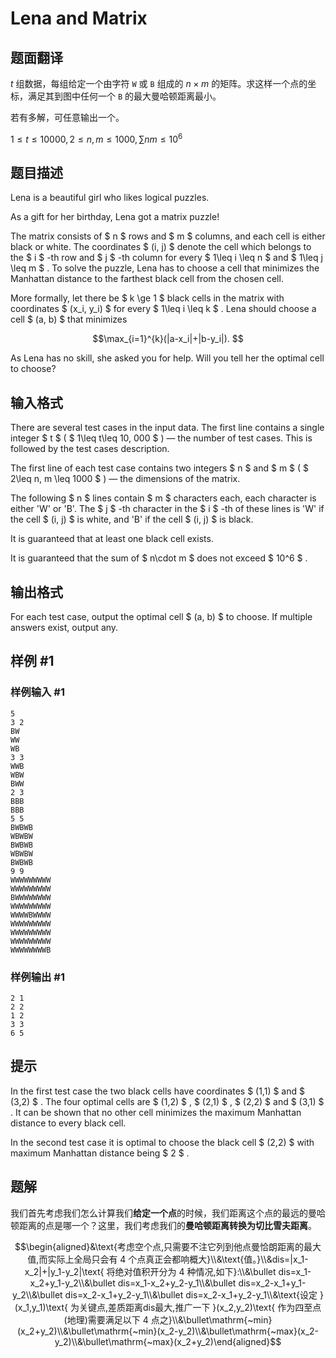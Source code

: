 # Lena and Matrix

## 题面翻译

$t$ 组数据，每组给定一个由字符 `W` 或 `B` 组成的 $n\times m$ 的矩阵。求这样一个点的坐标，满足其到图中任何一个 `B` 的最大曼哈顿距离最小。

若有多解，可任意输出一个。

$1\le t\le 10000,2\le n,m\le 1000,\sum nm\le 10^6$

## 题目描述

Lena is a beautiful girl who likes logical puzzles.

As a gift for her birthday, Lena got a matrix puzzle!

The matrix consists of $ n $ rows and $ m $ columns, and each cell is either black or white. The coordinates $ (i, j) $ denote the cell which belongs to the $ i $ -th row and $ j $ -th column for every $ 1\leq i \leq n $ and $ 1\leq j \leq m $ . To solve the puzzle, Lena has to choose a cell that minimizes the Manhattan distance to the farthest black cell from the chosen cell.

More formally, let there be $ k \ge 1 $ black cells in the matrix with coordinates $ (x_i, y_i) $ for every $ 1\leq i \leq k $ . Lena should choose a cell $ (a, b) $ that minimizes

$$\max_{i=1}^{k}(|a-x_i|+|b-y_i|). $$

As Lena has no skill, she asked you for help. Will you tell her the optimal cell to choose?

## 输入格式

There are several test cases in the input data. The first line contains a single integer $ t $ ( $ 1\leq t\leq 10\, 000 $ ) — the number of test cases. This is followed by the test cases description.

The first line of each test case contains two integers $ n $ and $ m $ ( $ 2\leq n, m \leq 1000 $ ) — the dimensions of the matrix.

The following $ n $ lines contain $ m $ characters each, each character is either 'W' or 'B'. The $ j $ -th character in the $ i $ -th of these lines is 'W' if the cell $ (i, j) $ is white, and 'B' if the cell $ (i, j) $ is black.

It is guaranteed that at least one black cell exists.

It is guaranteed that the sum of $ n\cdot m $ does not exceed $ 10^6 $ .

## 输出格式

For each test case, output the optimal cell $ (a, b) $ to choose. If multiple answers exist, output any.

## 样例 #1

### 样例输入 #1

```
5
3 2
BW
WW
WB
3 3
WWB
WBW
BWW
2 3
BBB
BBB
5 5
BWBWB
WBWBW
BWBWB
WBWBW
BWBWB
9 9
WWWWWWWWW
WWWWWWWWW
BWWWWWWWW
WWWWWWWWW
WWWWBWWWW
WWWWWWWWW
WWWWWWWWW
WWWWWWWWW
WWWWWWWWB
```

### 样例输出 #1

```
2 1
2 2
1 2
3 3
6 5
```

## 提示

In the first test case the two black cells have coordinates $ (1,1) $ and $ (3,2) $ . The four optimal cells are $ (1,2) $ , $ (2,1) $ , $ (2,2) $ and $ (3,1) $ . It can be shown that no other cell minimizes the maximum Manhattan distance to every black cell.

In the second test case it is optimal to choose the black cell $ (2,2) $ with maximum Manhattan distance being $ 2 $ .

## 题解
我们首先考虑我们怎么计算我们**给定一个点**的时候，我们距离这个点的最远的曼哈顿距离的点是哪一个？这里，我们考虑我们的**曼哈顿距离转换为切比雪夫距离**。

$$\begin{aligned}&\text{考虑空个点,只需要不注它列到他点曼恰朗距离的最大值,而实际上全局只会有 4 个点真正会都响概大}\\&\text{值。}\\&dis=|x_1-x_2|+|y_1-y_2|\text{ 将绝对值积开分为 4 种情况,如下}:\\&\bullet dis=x_1-x_2+y_1-y_2\\&\bullet dis=x_1-x_2+y_2-y_1\\&\bullet dis=x_2-x_1+y_1-y_2\\&\bullet dis=x_2-x_1+y_2-y_1\\&\bullet dis=x_2-x_1+y_2-y_1\\&\text{设定 }(x_1,y_1)\text{ 为关键点,差质距离dis最大,推广一下 }(x_2,y_2)\text{ 作为四至点 (地理)需要满足以下 4 点之}\\&\bullet\mathrm{~min}(x_2+y_2)\\&\bullet\mathrm{~min}(x_2-y_2)\\&\bullet\mathrm{~max}(x_2-y_2)\\&\bullet\mathrm{~max}(x_2+y_2)\end{aligned}$$

